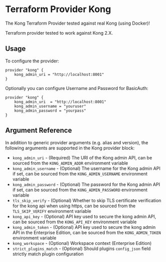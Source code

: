 Terraform Provider Kong
=======================
The Kong Terraform Provider tested against real Kong (using Docker)!

Terraform provider tested to work against Kong 2.X.

Usage
-----

To configure the provider:
```hcl
provider "kong" {
    kong_admin_uri = "http://localhost:8001"
}
```

Optionally you can configure Username and Password for BasicAuth:
```hcl
provider "kong" {
    kong_admin_uri  = "http://localhost:8001"
    kong_admin_username = "youruser"
    kong_admin_password = "yourpass"
}
```

## Argument Reference

In addition to generic provider arguments (e.g. alias and version), the following arguments are supported in the Kong provider block:

* `kong_admin_uri` - (Required) The URI of the Kong admin API, can be sourced from the `KONG_ADMIN_ADDR` environment variable
* `kong_admin_username` - (Optional) The username for the Kong admin API if set, can be sourced from the `KONG_ADMIN_USERNAME` environment variable
* `kong_admin_password` - (Optional) The password for the Kong admin API if set, can be sourced from the `KONG_ADMIN_PASSWORD` environment variable
* `tls_skip_verify` - (Optional) Whether to skip TLS certificate verification for the kong api when using https, can be sourced from the `TLS_SKIP_VERIFY` environment variable
* `kong_api_key` - (Optional) API key used to secure the kong admin API, can be sourced from the `KONG_API_KEY` environment variable
* `kong_admin_token` - (Optional) API key used to secure the kong admin API in the Enterprise Edition, can be sourced from the `KONG_ADMIN_TOKEN` environment variable
* `kong_workspace` - (Optional) Workspace context (Enterprise Edition)
* `strict_plugins_match` - (Optional) Should plugins `config_json` field strictly match plugin configuration                               
              
